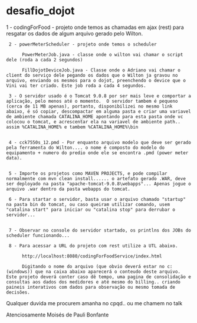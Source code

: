 # desafio_dojot

1 - codingForFood - projeto onde temos as chamadas em ajax (rest) para resgatar os dados de algum arquivo gerado pelo Wilton.

     2 - powerMeterScheduler - projeto onde temos o scheduler
      
          PowerMeterJob.java - classe onde o wilton vai chamar o script dele (roda a cada 2 segundos)

          FillDojotDeviceJob.java - Classe onde o Adriano vai chamar o client do serviço dele pegando os dados que o Wilton ja gravou no arquivo, enviando os mesmos para o dojot, preenchendo o device que o Vini vai ter criado. Este job roda a cada 4 segundos.

     3 - O servidor usado é o Tomcat 9.0.8 por ser mais leve e comportar a aplicação, pelo menos até o momento.  O servidor tambem é pequeno (cerca de 11 MB apenas), portanto, disponibilizei no mesmo link abaixo, é só copiar, descompactar em alguma pasta e criar uma variavel de ambiente chamada CATALINA_HOME apontando para esta pasta onde vc colocou o tomcat, e acrescentar ela na variavel de ambiente path.. assim %CATALINA_HOME% e tambem %CATALINA_HOME%\bin


     4 - cck7550s_12.pmd - Por enquanto arquivo modelo que deve ser gerado pela ferramenta do Wilton.... o nome é composto do modelo do equipamento + numero do predio onde ele se encontra .pmd (power meter data).


     5 - Importe os projetos como MAVEN PROJECTS, e pode compilar normalmente com mvn clean install...... o artefato gerado .WAR, deve ser deployado na pasta "apache-tomcat-9.0.8\webapps"... Apenas jogue o arquivo .war dentro da pasta webapps do tomcat.

     6 - Para startar o servidor, basta usar o arquivo chamado "startup" na pasta bin do tomcat, ou caso queiram utilizar comando, usem "catalina start" para iniciar ou "catalina stop" para derrubar o servidor...


     7 - Observar no console do servidor startado, os printlns dos JOBs do scheduler funcionando...

     8 - Para acessar a URL do projeto com rest utilize a UTL abaixo.

          http://localhost:8080/codingForFoodService/index.html
   
          Digitando o nome do arquivo (que obvio deverá estar no c: (windows)) que na caixa abaixo aparecerá o conteudo deste arquivo. Este projeto deverá conter caso dê tempo, uma pagina de consolidação e consultas aos dados dos medidores e até mesmo do billing.. criando paineis interativos com dados para observação ou mesmo tomada de decisões.


Qualquer duvida me procurem amanha no cpqd.. ou me chamem no talk


Atenciosamente 
Moisés de Pauli Bonfante
